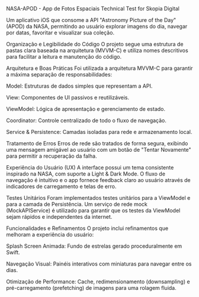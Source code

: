 NASA-APOD - App de Fotos Espaciais
Technical Test for Skopia Digital

Um aplicativo iOS que consome a API "Astronomy Picture of the Day" (APOD) da NASA, permitindo ao usuário explorar imagens do dia, navegar por datas, favoritar e visualizar sua coleção.

Organização e Legibilidade do Código
O projeto segue uma estrutura de pastas clara baseada na arquitetura (MVVM-C) e utiliza nomes descritivos para facilitar a leitura e manutenção do código.

Arquitetura e Boas Práticas
Foi utilizada a arquitetura MVVM-C para garantir a máxima separação de responsabilidades:

Model: Estruturas de dados simples que representam a API.

View: Componentes de UI passivos e reutilizáveis.

ViewModel: Lógica de apresentação e gerenciamento de estado.

Coordinator: Controle centralizado de todo o fluxo de navegação.

Service & Persistence: Camadas isoladas para rede e armazenamento local.

Tratamento de Erros
Erros de rede são tratados de forma segura, exibindo uma mensagem amigável ao usuário com um botão de "Tentar Novamente" para permitir a recuperação da falha.

Experiência do Usuário (UX)
A interface possui um tema consistente inspirado na NASA, com suporte a Light & Dark Mode. O fluxo de navegação é intuitivo e o app fornece feedback claro ao usuário através de indicadores de carregamento e telas de erro.

Testes Unitários
Foram implementados testes unitários para a ViewModel e para a camada de Persistência. Um serviço de rede mock (MockAPIService) é utilizado para garantir que os testes da ViewModel sejam rápidos e independentes da internet.

Funcionalidades e Refinamentos
O projeto inclui refinamentos que melhoram a experiência do usuário:

Splash Screen Animada: Fundo de estrelas gerado proceduralmente em Swift.

Navegação Visual: Painéis interativos com miniaturas para navegar entre os dias.

Otimização de Performance: Cache, redimensionamento (downsampling) e pré-carregamento (prefetching) de imagens para uma rolagem fluida.

